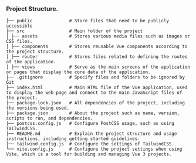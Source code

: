 ### Project Structure.
    
    ├── public 			    # Store files that need to be publicly accessible
    ├── src                 # Main folder of the project
    │ ├── assets		    # Stores various media files such as images or CSS files.
    │ ├── components		# Stores reusable Vue components according to the project structure.
    │ ├── router		    # Stores files related to defining the routes of the application.
    │ ├── views			    # Serve as the main screens of the application or pages that display the core data of the application.
    ├── .gitignore		    # Specify files and folders to be ignored by Git
    ├── index.html		    # Main HTML file of the Vue application, used to display the web page and connect to the main JavaScript files of the project.
    ├── package-lock.json	# All dependencies of the project, including the versions being used.
    ├── package.json		# About the project such as name, version, scripts to run, and dependencies.
    ├── postcss.config.js	# Configure PostCSS usage, such as using TailwindCSS.
    ├── README.md		    # Explain the project structure and usage instructions, including getting started guidelines.
    ├── tailwind.config.js	# Configure the settings of TailwindCSS.
    └── vite.config.js		# Configure the project settings when using Vite, which is a tool for building and managing Vue 3 projects.